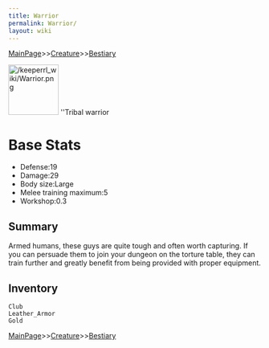 ```yaml
---
title: Warrior
permalink: Warrior/
layout: wiki
---
```


[MainPage](/keeperrl_wiki/ "wikilink")>>[Creature](/keeperrl_wiki/Creature_Guide "wikilink")>>[Bestiary](/keeperrl_wiki/Bestiary "wikilink")

<img src="/keeperrl_wiki/Warrior.png" title="fig:/keeperrl_wiki/Warrior.png" alt="/keeperrl_wiki/Warrior.png" width="100" />
''Tribal warrior

Base Stats
==========

-   Defense:19
-   Damage:29
-   Body size:Large
-   Melee training maximum:5
-   Workshop:0.3

Summary
-------

Armed humans, these guys are quite tough and often worth capturing. If
you can persuade them to join your dungeon on the torture table, they
can train further and greatly benefit from being provided with proper
equipment.

Inventory
---------

`Club`  
`Leather_Armor`  
`Gold`

[MainPage](/keeperrl_wiki/ "wikilink")>>[Creature](/keeperrl_wiki/Creature_Guide "wikilink")>>[Bestiary](/keeperrl_wiki/Bestiary "wikilink")

